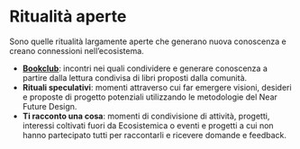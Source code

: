 # Ritualità aperte

Sono quelle ritualità largamente aperte che generano nuova conoscenza e creano connessioni nell’ecosistema.

* [**Bookclub**](https://docs.google.com/document/d/1siWY7jwLHyvL7cKbV-bL\_Q\_RtRMK6Jje52omfiP6UFs/edit): incontri nei quali condividere e generare conoscenza a partire dalla lettura condivisa di libri proposti dalla comunità.&#x20;
* **Rituali speculativi**: momenti attraverso cui far emergere visioni, desideri e proposte di progetto potenziali utilizzando le metodologie del Near Future Design.
* **Ti racconto una cosa**: momenti di condivisione di attività, progetti, interessi coltivati fuori da Ecosistemica o eventi e progetti a cui non hanno partecipato tutti per raccontarli e ricevere domande e feedback.
